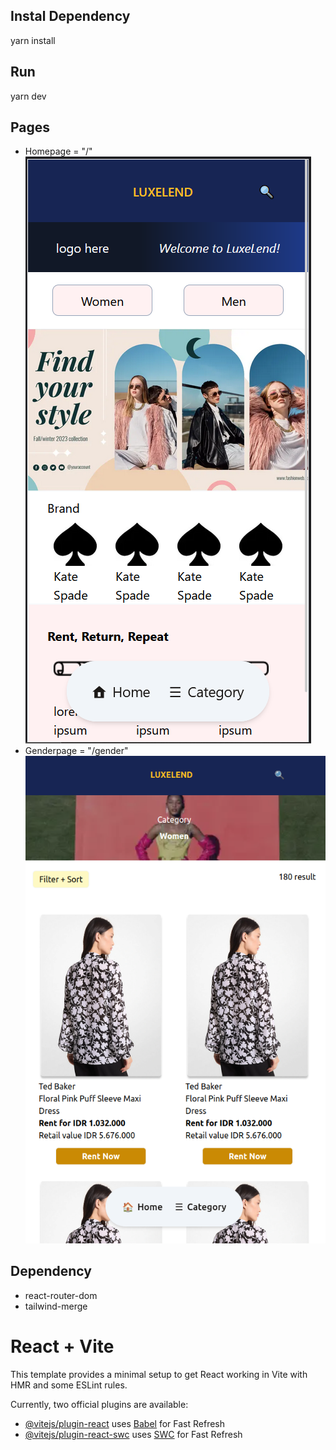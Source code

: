 ## Instal Dependency

yarn install

## Run

yarn dev

## Pages

-   Homepage = "/"
    ![Home Page](./src/assets/doc/initialHomePagePreview.PNG)
-   Genderpage = "/gender"  
     ![Gender Page](./src/assets/doc/genderPagePreview.png)

## Dependency

-   react-router-dom
-   tailwind-merge

# React + Vite

This template provides a minimal setup to get React working in Vite with HMR and some ESLint rules.

Currently, two official plugins are available:

-   [@vitejs/plugin-react](https://github.com/vitejs/vite-plugin-react/blob/main/packages/plugin-react/README.md) uses [Babel](https://babeljs.io/) for Fast Refresh
-   [@vitejs/plugin-react-swc](https://github.com/vitejs/vite-plugin-react-swc) uses [SWC](https://swc.rs/) for Fast Refresh
